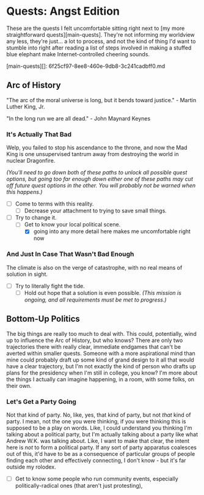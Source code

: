 # Quests: Angst Edition

These are the quests I felt uncomfortable sitting right next to [my more straightforward quests][main-quests]. They're not informing my worldview any less, they're just... a lot to process, and not the kind of thing I'd want to stumble into right after reading a list of steps involved in making a stuffed blue elephant make Internet-controlled cheering sounds.

[main-quests][]: 6f25cf97-8ee8-460e-9db8-3c241cadbff0.md

## Arc of History

"The arc of the moral universe is long, but it bends toward justice." - Martin Luther King, Jr.

"In the long run we are all dead." - John Maynard Keynes

### It's Actually That Bad

Welp, you failed to stop his ascendance to the throne, and now the Mad King is one unsupervised tantrum away from destroying the world in nuclear Dragonfire.

*(You'll need to go down both of these paths to unlock all possible quest options, but going too far enough down either one of these paths may cut off future quest options in the other. You will probably not be warned when this happens.)*

- [ ] Come to terms with this reality.
  - [ ] Decrease your attachment to trying to save small things.
- [ ] Try to change it.
  - [ ] Get to know your local political scene.
    - [x] going into any more detail here makes me uncomfortable right now

### And Just In Case That Wasn't Bad Enough

The climate is also on the verge of catastrophe, with no real means of solution in sight.

- [ ] Try to literally fight the tide.
  - [ ] Hold out hope that a solution is even possible. *(This mission is ongoing, and all requirements must be met to progress.)*

## Bottom-Up Politics

The big things are really too much to deal with. This could, potentially, wind up to influence the Arc of History, but who knows? There are only two trajectories there with really clear, immediate endgames that can't be averted within smaller quests. Someone with a more aspirational mind than mine could probably draft up some kind of grand design to it all that would have a clear trajectory, but I'm not exactly the kind of person who drafts up plans for the presidency when I'm still in college, you know? I'm more about the things I actually can imagine happening, in a room, with some folks, on their own.

### Let's Get a Party Going

Not that kind of party. No, like, yes, that kind of party, but not *that* kind of party. I mean, not the one you were thinking, if you were thinking this is supposed to be a play on words. Like, I could understand you thinking I'm talking about a political party, but I'm actually talking about a party like what Andrew W.K. was talking about. Like, I want to make that clear, the intent here is *not* to form a political party. If any sort of party apparatus coalesces out of this, it'd have to be as a consequence of particular groups of people finding each other and effectively connecting, I don't know - but it's far outside my rolodex.

- [ ] Get to know some people who run community events, especially politically-radical ones (that aren't just protesting),
